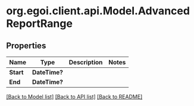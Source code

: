 # org.egoi.client.api.Model.AdvancedReportRange
## Properties

Name | Type | Description | Notes
------------ | ------------- | ------------- | -------------
**Start** | **DateTime?** |  | 
**End** | **DateTime?** |  | 

[[Back to Model list]](../README.md#documentation-for-models) [[Back to API list]](../README.md#documentation-for-api-endpoints) [[Back to README]](../README.md)

